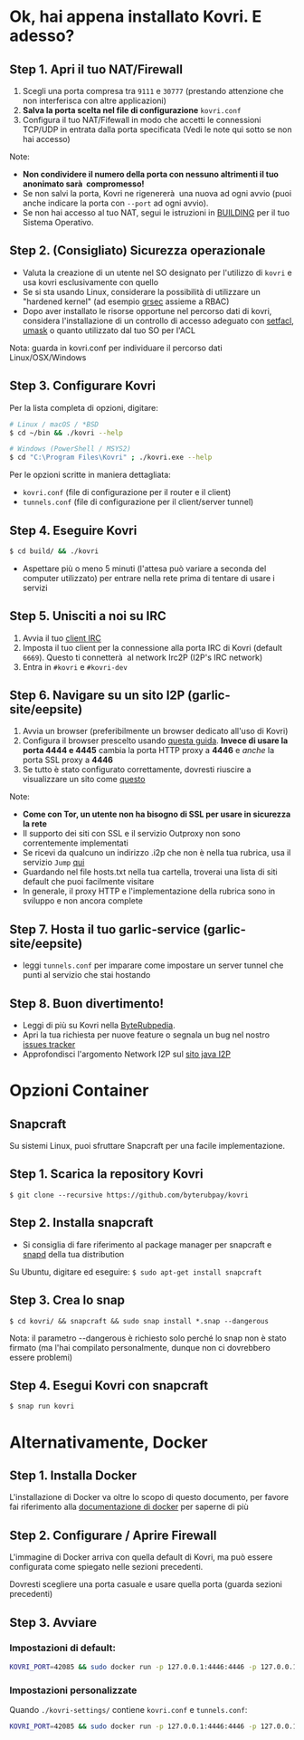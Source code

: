 # Ok, hai appena installato Kovri. E adesso?

## Step 1. Apri il tuo NAT/Firewall
1.  Scegli una porta compresa tra ```9111``` e ```30777``` (prestando attenzione che non interferisca con altre applicazioni)
2. **Salva la porta scelta nel file di configurazione** `kovri.conf`
3. Configura il tuo NAT/Fifewall in modo che accetti le connessioni TCP/UDP in entrata dalla porta specificata (Vedi le note qui sotto se non hai accesso)

Note:

- **Non condividere il numero della porta con nessuno altrimenti il tuo anonimato sarà  compromesso!**
- Se non salvi la porta, Kovri ne rigenererà  una nuova ad ogni avvio (puoi anche indicare la porta con `--port` ad ogni avvio).
- Se non hai accesso al tuo NAT, segui le istruzioni in [BUILDING](https://github.com/byterubpay/kovri-docs/blob/master/i18n/it/building.md) per il tuo Sistema Operativo.

## Step 2. (Consigliato) Sicurezza operazionale
- Valuta la creazione di un utente nel SO designato per l'utilizzo di ```kovri``` e usa kovri esclusivamente con quello
- Se si sta usando Linux, considerare la possibilità di utilizzare un "hardened kernel" (ad esempio [grsec](https://en.wikibooks.org/wiki/Grsecurity) assieme a RBAC)
- Dopo aver installato le risorse opportune nel percorso dati di kovri, considera l'installazione di un controllo di accesso adeguato con [setfacl](https://linux.die.net/man/1/setfacl), [umask](https://en.wikipedia.org/wiki/Umask) o quanto utilizzato dal tuo SO per l'ACL

Nota: guarda in kovri.conf per individuare il percorso dati Linux/OSX/Windows

## Step 3. Configurare Kovri

Per la lista completa di opzioni, digitare:

```bash
# Linux / macOS / *BSD
$ cd ~/bin && ./kovri --help
```

```bash
# Windows (PowerShell / MSYS2)
$ cd "C:\Program Files\Kovri" ; ./kovri.exe --help
```

Per le opzioni scritte in maniera dettagliata:

- `kovri.conf` (file di configurazione per il router e il client)
- `tunnels.conf` (file di configurazione per il client/server tunnel)

## Step 4. Eseguire Kovri
```bash
$ cd build/ && ./kovri
```

- Aspettare più o meno 5 minuti (l'attesa può variare a seconda del computer utilizzato) per entrare nella rete prima di tentare di usare i servizi

## Step 5. Unisciti a noi su IRC
1. Avvia il tuo [client IRC](https://en.wikipedia.org/wiki/List_of_IRC_clients)
2. Imposta il tuo client per la connessione alla porta IRC di Kovri (default ```6669```). Questo ti connetterà  al network Irc2P (I2P's IRC network)
3. Entra in  `#kovri` e `#kovri-dev`

## Step 6. Navigare su un sito I2P (garlic-site/eepsite)
1. Avvia un browser (preferibilmente un browser dedicato all'uso di Kovri)
2. Configura il browser prescelto usando [questa guida](https://geti2p.net/en/about/browser-config). **Invece di usare la porta 4444 e 4445** cambia la porta HTTP proxy a **4446** e *anche* la porta SSL proxy a **4446**
3. Se tutto è stato configurato correttamente, dovresti riuscire a visualizzare un sito come [questo](http://check.kovri.i2p)

Note:

- **Come con Tor, un utente non ha bisogno di SSL per usare in sicurezza la rete**
- Il supporto dei siti con SSL e il servizio Outproxy non sono correntemente implementati
- Se ricevi da qualcuno un indirizzo .i2p che non è nella tua rubrica,  usa il servizio  `Jump` [qui](http://stats.i2p/i2p/lookup.html)
- Guardando nel file hosts.txt nella tua cartella, troverai una lista di siti default che puoi facilmente visitare
- In generale, il proxy HTTP e l'implementazione della rubrica sono in sviluppo e non ancora complete

## Step 7. Hosta il tuo garlic-service (garlic-site/eepsite)
- leggi `tunnels.conf` per imparare come impostare un server tunnel che punti al servizio che stai hostando

## Step 8. Buon divertimento!
- Leggi di più su Kovri nella [ByteRubpedia](https://getmonero.org/resources/moneropedia/kovri.html).
- Apri la tua richiesta per nuove feature o segnala un bug nel nostro [issues tracker](https://github.com/byterubpay/kovri/issues)
- Approfondisci l'argomento Network I2P sul [sito java I2P](https://geti2p.net/en/docs)

# Opzioni Container

## Snapcraft
Su sistemi Linux, puoi sfruttare Snapcraft per una facile implementazione.

## Step 1. Scarica la repository Kovri
```$ git clone --recursive https://github.com/byterubpay/kovri```

## Step 2. Installa snapcraft
- Si consiglia di fare riferimento al package manager per snapcraft e [snapd](https://snapcraft.io/docs/core/install) della tua distribution

Su Ubuntu, digitare ed eseguire:
```$ sudo apt-get install snapcraft```

## Step 3. Crea lo snap
```$ cd kovri/ && snapcraft && sudo snap install *.snap --dangerous```

Nota: il parametro --dangerous è richiesto solo perché lo snap non è stato firmato (ma l'hai compilato personalmente, dunque non ci dovrebbero essere problemi)

## Step 4. Esegui Kovri con snapcraft
```$ snap run kovri```

# Alternativamente, Docker

## Step 1. Installa Docker
L'installazione di Docker va oltre lo scopo di questo documento, per favore fai riferimento alla [documentazione di docker](https://docs.docker.com/engine/installation/) per saperne di più

## Step 2. Configurare / Aprire Firewall

L'immagine di Docker arriva con quella default di Kovri, ma può essere configurata come spiegato nelle sezioni precedenti.

Dovresti scegliere una porta casuale e usare quella porta (guarda sezioni precedenti)

## Step 3. Avviare

### Impostazioni di default:
```bash
KOVRI_PORT=42085 && sudo docker run -p 127.0.0.1:4446:4446 -p 127.0.0.1:6669:6669 -p $KOVRI_PORT --env KOVRI_PORT=$KOVRI_PORT geti2p/kovri
```

### Impostazioni personalizzate
Quando `./kovri-settings/` contiene `kovri.conf` e `tunnels.conf`:
```bash
KOVRI_PORT=42085 && sudo docker run -p 127.0.0.1:4446:4446 -p 127.0.0.1:6669:6669 -p $KOVRI_PORT --env KOVRI_PORT=$KOVRI_PORT -v kovri-settings:/home/kovri/.kovri/config:ro geti2p/kovri
```
